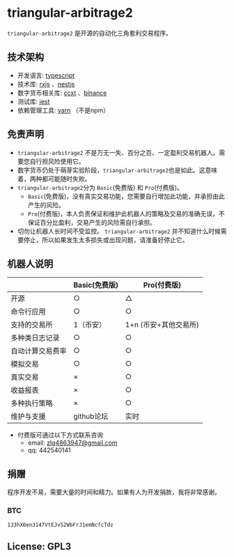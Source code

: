 # triangular-arbitrage2
`triangular-arbitrage2` 是开源的自动化三角套利交易程序。

## 技术架构

- 开发语言:  [typescript](https://github.com/microsoft/TypeScript)
- 技术库: [rxjs](https://github.com/ReactiveX/rxjs) 、[nestjs](https://github.com/nestjs/nest)
- 数字货币相关库: [ccxt](https://github.com/ccxt/ccxt) 、[binance](https://github.com/tiagosiebler/binance)
- 测试库: [jest](https://github.com/facebook/jest)
- 依赖管理工具: [yarn](https://github.com/yarnpkg/yarn) （不是npm）

## 免责声明

- `triangular-arbitrage2` 不是万无一失、百分之百、一定盈利交易机器人。需要您自行担风险使用它。
- 数字货币仍处于萌芽实验阶段，`triangular-arbitrage2`也是如此。这意味着，两种都可能随时失败。
- `triangular-arbitrage2`分为 `Basic`(免费版) 和 `Pro`(付费版)。
  - `Basic`(免费版)，没有真实交易功能，您需要自行增加此功能，并承担由此产生的风险。
  - `Pro`(付费版)，本人负责保证和维护此机器人的策略及交易的准确无误，不保证百分比盈利，交易产生的风险需自行承担。
- 切勿让机器人长时间不受监控。 `triangular-arbitrage2` 并不知道什么时候需要停止，所以如果发生太多损失或出现问题，请准备好停止它。

## 机器人说明

|  | Basic(免费版) | Pro(付费版) |
|--|--|--|
| 开源 | ○ | △ |
| 命令行应用 | ○ | ○ |
| 支持的交易所 | 1（币安） | 1+n (币安+其他交易所) |
| 多种类日志记录 | ○ | ○ |
| 自动计算交易费率 | ○ | ○ |
| 模拟交易 | ○ | ○ |
| 真实交易 | × | ○ |
| 收益报表| × | ○ |
| 多种执行策略 | × | ○ |
| 维护与支援 | github论坛 | 实时 |

- 付费版可通过以下方式联系咨询
  - email: zlq4863947@gmail.com
  - qq: 442540141

## 捐赠

程序开发不易，需要大量的时间和精力。如果有人为开发捐款，我将非常感谢。

### BTC

`1J3hX6en3147VtEJvS2WbFrJ1emNcfcTdz`
  

## License: GPL3
